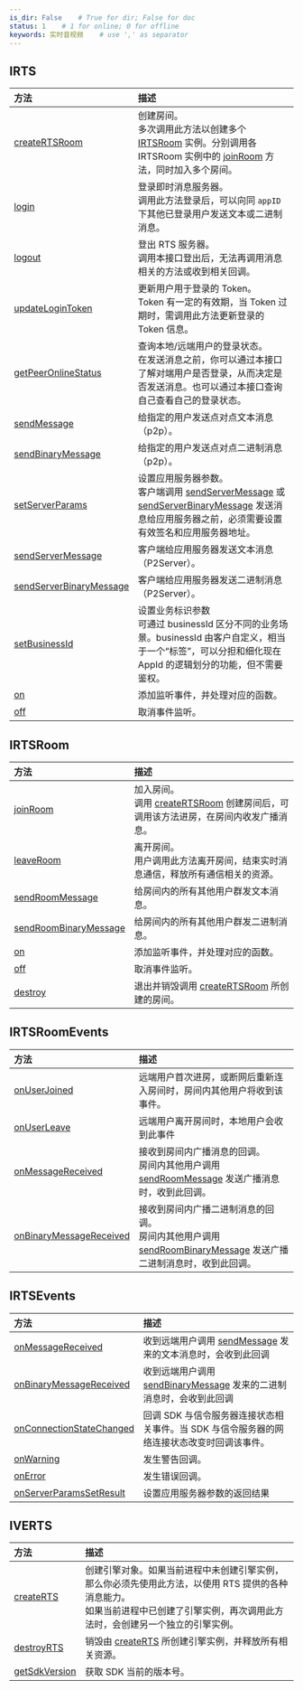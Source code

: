 ```yaml
---
is_dir: False    # True for dir; False for doc
status: 1    # 1 for online; 0 for offline
keywords: 实时音视频    # use ',' as separator
---
```


## IRTS

| 方法 | 描述 |
| :-- | :-- |
| [createRTSRoom](136656#irts-creatertsroom) | 创建房间。<br>多次调用此方法以创建多个 [IRTSRoom](136656#irtsroom) 实例。分别调用各 IRTSRoom 实例中的 [joinRoom](136656#joinroom) 方法，同时加入多个房间。 |
| [login](136656#irts-login) | 登录即时消息服务器。<br>调用此方法登录后，可以向同 `appID` 下其他已登录用户发送文本或二进制消息。 |
| [logout](136656#irts-logout) | 登出 RTS 服务器。<br>调用本接口登出后，无法再调用消息相关的方法或收到相关回调。 |
| [updateLoginToken](136656#irts-updatelogintoken) | 更新用户用于登录的 Token。<br>Token 有一定的有效期，当 Token 过期时，需调用此方法更新登录的 Token 信息。 |
| [getPeerOnlineStatus](136656#irts-getpeeronlinestatus) | 查询本地/远端用户的登录状态。<br>在发送消息之前，你可以通过本接口了解对端用户是否登录，从而决定是否发送消息。也可以通过本接口查询自己查看自己的登录状态。 |
| [sendMessage](136656#irts-sendmessage) | 给指定的用户发送点对点文本消息（p2p）。 |
| [sendBinaryMessage](136656#irts-sendbinarymessage) | 给指定的用户发送点对点二进制消息（p2p）。 |
| [setServerParams](136656#irts-setserverparams) | 设置应用服务器参数。<br>客户端调用 [sendServerMessage](136656#sendservermessage) 或 [sendServerBinaryMessage](136656#sendserverbinarymessage) 发送消息给应用服务器之前，必须需要设置有效签名和应用服务器地址。 |
| [sendServerMessage](136656#irts-sendservermessage) | 客户端给应用服务器发送文本消息（P2Server）。 |
| [sendServerBinaryMessage](136656#irts-sendserverbinarymessage) | 客户端给应用服务器发送二进制消息（P2Server）。 |
| [setBusinessId](136656#irts-setbusinessid) | 设置业务标识参数<br>可通过 businessId 区分不同的业务场景。businessId 由客户自定义，相当于一个“标签”，可以分担和细化现在 AppId 的逻辑划分的功能，但不需要鉴权。 |
| [on](136656#irts-on) | 添加监听事件，并处理对应的函数。 |
| [off](136656#irts-off) | 取消事件监听。 |


## IRTSRoom

| 方法 | 描述 |
| :-- | :-- |
| [joinRoom](136656#irtsroom-joinroom) | 加入房间。<br>调用 [createRTSRoom](136656#creatertsroom) 创建房间后，可调用该方法进房，在房间内收发广播消息。 |
| [leaveRoom](136656#irtsroom-leaveroom) | 离开房间。<br>用户调用此方法离开房间，结束实时消息通信，释放所有通信相关的资源。 |
| [sendRoomMessage](136656#irtsroom-sendroommessage) | 给房间内的所有其他用户群发文本消息。 |
| [sendRoomBinaryMessage](136656#irtsroom-sendroombinarymessage) | 给房间内的所有其他用户群发二进制消息。 |
| [on](136656#irtsroom-on) | 添加监听事件，并处理对应的函数。 |
| [off](136656#irtsroom-off) | 取消事件监听。 |
| [destroy](136656#irtsroom-destroy) | 退出并销毁调用 [createRTSRoom](136656#creatertsroom) 所创建的房间。 |


## IRTSRoomEvents

| 方法 | 描述 |
| :-- | :-- |
| [onUserJoined](136657#irtsroomevents-onuserjoined) | 远端用户首次进房，或断网后重新连入房间时，房间内其他用户将收到该事件。 |
| [onUserLeave](136657#irtsroomevents-onuserleave) | 远端用户离开房间时，本地用户会收到此事件 |
| [onMessageReceived](136657#irtsroomevents-onmessagereceived) | 接收到房间内广播消息的回调。<br>房间内其他用户调用 [sendRoomMessage](136656#sendroommessage) 发送广播消息时，收到此回调。 |
| [onBinaryMessageReceived](136657#irtsroomevents-onbinarymessagereceived) | 接收到房间内广播二进制消息的回调。<br>房间内其他用户调用 [sendRoomBinaryMessage](136656#sendroombinarymessage) 发送广播二进制消息时，收到此回调。 |


## IRTSEvents

| 方法 | 描述 |
| :-- | :-- |
| [onMessageReceived](136657#irtsevents-onmessagereceived) | 收到远端用户调用 [sendMessage](136656#sendmessage) 发来的文本消息时，会收到此回调 |
| [onBinaryMessageReceived](136657#irtsevents-onbinarymessagereceived) | 收到远端用户调用 [sendBinaryMessage](136656#sendbinarymessage) 发来的二进制消息时，会收到此回调 |
| [onConnectionStateChanged](136657#irtsevents-onconnectionstatechanged) | 回调 SDK 与信令服务器连接状态相关事件。当 SDK 与信令服务器的网络连接状态改变时回调该事件。 |
| [onWarning](136657#irtsevents-onwarning) | 发生警告回调。 |
| [onError](136657#irtsevents-onerror) | 发生错误回调。 |
| [onServerParamsSetResult](136657#irtsevents-onserverparamssetresult) | 设置应用服务器参数的返回结果 |


## IVERTS

| 方法 | 描述 |
| :-- | :-- |
| [createRTS](136656#iverts-createrts) | 创建引擎对象。如果当前进程中未创建引擎实例，那么你必须先使用此方法，以使用 RTS 提供的各种消息能力。<br>如果当前进程中已创建了引擎实例，再次调用此方法时，会创建另一个独立的引擎实例。 |
| [destroyRTS](136656#iverts-destroyrts) | 销毁由 [createRTS](136656#createrts) 所创建引擎实例，并释放所有相关资源。 |
| [getSdkVersion](136656#iverts-getsdkversion) | 获取 SDK 当前的版本号。 |
